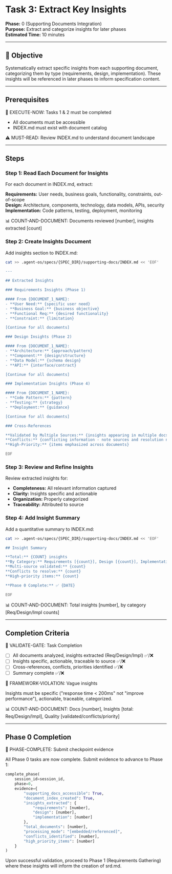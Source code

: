 # Task 3: Extract Key Insights

**Phase:** 0 (Supporting Documents Integration)  
**Purpose:** Extract and categorize insights for later phases  
**Estimated Time:** 10 minutes

---

## 🎯 Objective

Systematically extract specific insights from each supporting document, categorizing them by type (requirements, design, implementation). These insights will be referenced in later phases to inform specification content.

---

## Prerequisites

🛑 EXECUTE-NOW: Tasks 1 & 2 must be completed

- All documents must be accessible
- INDEX.md must exist with document catalog

⚠️ MUST-READ: Review INDEX.md to understand document landscape

---

## Steps

### Step 1: Read Each Document for Insights

For each document in INDEX.md, extract:

**Requirements:** User needs, business goals, functionality, constraints, out-of-scope  
**Design:** Architecture, components, technology, data models, APIs, security  
**Implementation:** Code patterns, testing, deployment, monitoring

📊 COUNT-AND-DOCUMENT: Documents reviewed [number], insights extracted [count]

### Step 2: Create Insights Document

Add insights section to INDEX.md:

```bash
cat >> .agent-os/specs/{SPEC_DIR}/supporting-docs/INDEX.md << 'EOF'

---

## Extracted Insights

### Requirements Insights (Phase 1)

#### From {DOCUMENT_1_NAME}:
- **User Need:** {specific user need}
- **Business Goal:** {business objective}
- **Functional Req:** {desired functionality}
- **Constraint:** {limitation}

[Continue for all documents]

### Design Insights (Phase 2)

#### From {DOCUMENT_1_NAME}:
- **Architecture:** {approach/pattern}
- **Component:** {design/structure}
- **Data Model:** {schema design}
- **API:** {interface/contract}

[Continue for all documents]

### Implementation Insights (Phase 4)

#### From {DOCUMENT_1_NAME}:
- **Code Pattern:** {pattern}
- **Testing:** {strategy}
- **Deployment:** {guidance}

[Continue for all documents]

### Cross-References

**Validated by Multiple Sources:** {insights appearing in multiple docs}
**Conflicts:** {conflicting information - note sources and resolution needed}
**High-Priority:** {items emphasized across documents}

EOF
```

### Step 3: Review and Refine Insights

Review extracted insights for:

- **Completeness:** All relevant information captured
- **Clarity:** Insights specific and actionable
- **Organization:** Properly categorized
- **Traceability:** Attributed to source

### Step 4: Add Insight Summary

Add a quantitative summary to INDEX.md:

```bash
cat >> .agent-os/specs/{SPEC_DIR}/supporting-docs/INDEX.md << 'EOF'

## Insight Summary

**Total:** {COUNT} insights  
**By Category:** Requirements [{count}], Design [{count}], Implementation [{count}]  
**Multi-source validated:** {count}  
**Conflicts to resolve:** {count}  
**High-priority items:** {count}

**Phase 0 Complete:** ✅ {DATE}

EOF
```

📊 COUNT-AND-DOCUMENT: Total insights [number], by category [Req/Design/Impl counts]

---

## Completion Criteria

🛑 VALIDATE-GATE: Task Completion

- [ ] All documents analyzed, insights extracted (Req/Design/Impl) ✅/❌
- [ ] Insights specific, actionable, traceable to source ✅/❌
- [ ] Cross-references, conflicts, priorities identified ✅/❌
- [ ] Summary complete ✅/❌

🚨 FRAMEWORK-VIOLATION: Vague insights

Insights must be specific ("response time < 200ms" not "improve performance"), actionable, traceable, categorized.

📊 COUNT-AND-DOCUMENT: Docs [number], Insights [total: Req/Design/Impl], Quality [validated/conflicts/priority]

---

## Phase 0 Completion

🎯 PHASE-COMPLETE: Submit checkpoint evidence

All Phase 0 tasks are now complete. Submit evidence to advance to Phase 1:

```python
complete_phase(
    session_id=session_id,
    phase=0,
    evidence={
        "supporting_docs_accessible": True,
        "document_index_created": True,
        "insights_extracted": {
            "requirements": [number],
            "design": [number],
            "implementation": [number]
        },
        "total_documents": [number],
        "processing_mode": "[embedded/referenced]",
        "conflicts_identified": [number],
        "high_priority_items": [number]
    }
)
```

Upon successful validation, proceed to Phase 1 (Requirements Gathering) where these insights will inform the creation of srd.md.
